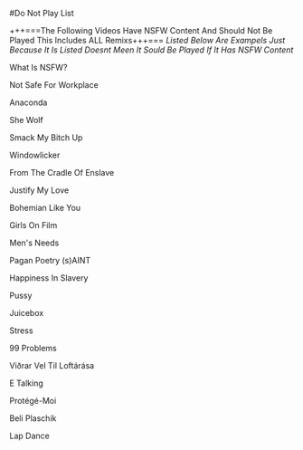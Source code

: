 #Do Not Play List

+++===The Following Videos Have NSFW Content And Should Not Be Played This Includes ALL Remixs+++===
*Listed Below Are Exampels Just Because It Is Listed Doesnt Meen It Sould Be Played If It Has NSFW Content*

What Is NSFW?

Not
Safe
For
Workplace

Anaconda

She Wolf

Smack My Bitch Up

Windowlicker

From The Cradle Of Enslave

Justify My Love

Bohemian Like You

Girls On Film

Men's Needs

Pagan Poetry
(s)AINT

Happiness In Slavery

Pussy

Juicebox

Stress

99 Problems

Viðrar Vel Til Loftárása

E Talking

Protégé-Moi

Beli Plaschik

Lap Dance


